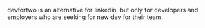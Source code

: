 devfortwo is an alternative for linkedin, but only for developers and employers who are seeking for new dev for their team.
